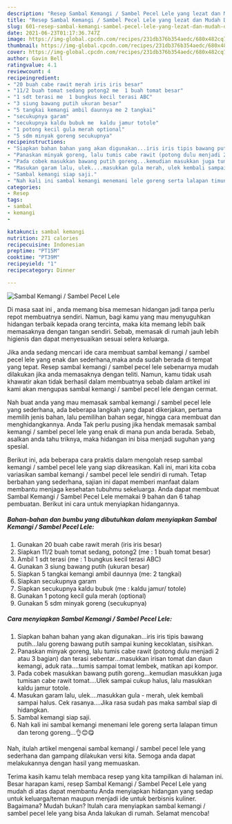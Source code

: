 ```yaml
---
description: "Resep Sambal Kemangi / Sambel Pecel Lele yang lezat dan Mudah Dibuat"
title: "Resep Sambal Kemangi / Sambel Pecel Lele yang lezat dan Mudah Dibuat"
slug: 601-resep-sambal-kemangi-sambel-pecel-lele-yang-lezat-dan-mudah-dibuat
date: 2021-06-23T01:17:36.747Z
image: https://img-global.cpcdn.com/recipes/231db376b354aedc/680x482cq70/sambal-kemangi-sambel-pecel-lele-foto-resep-utama.jpg
thumbnail: https://img-global.cpcdn.com/recipes/231db376b354aedc/680x482cq70/sambal-kemangi-sambel-pecel-lele-foto-resep-utama.jpg
cover: https://img-global.cpcdn.com/recipes/231db376b354aedc/680x482cq70/sambal-kemangi-sambel-pecel-lele-foto-resep-utama.jpg
author: Gavin Bell
ratingvalue: 4.1
reviewcount: 4
recipeingredient:
- "20 buah cabe rawit merah iris iris besar"
- "11/2 buah tomat sedang potong2 me  1 buah tomat besar"
- "1 sdt terasi me  1 bungkus kecil terasi ABC"
- "3 siung bawang putih ukuran besar"
- "5 tangkai kemangi ambil daunnya me 2 tangkai"
- "secukupnya garam"
- "secukupnya kaldu bubuk me  kaldu jamur totole"
- "1 potong kecil gula merah optional"
- "5 sdm minyak goreng secukupnya"
recipeinstructions:
- "Siapkan bahan bahan yang akan digunakan...iris iris tipis bawang putih...lalu goreng bawang putih sampai kuning kecoklatan, sisihkan."
- "Panaskan minyak goreng, lalu tumis cabe rawit (potong dulu menjadi 2 atau 3 bagian) dan terasi sebentar...masukkan irisan tomat dan daun kemangi, aduk rata....tumis sampai tomat lembek, matikan api kompor."
- "Pada cobek masukkan bawang putih goreng...kemudian masukkan juga tumisan cabe rawit tomat....Ulek sampai cukup halus, lalu masukkan kaldu jamur totole."
- "Masukan garam lalu, ulek....masukkan gula merah, ulek kembali sampai halus. Cek rasanya....Jika rasa sudah pas maka sambal siap di hidangkan."
- "Sambal kemangi siap saji."
- "Nah kali ini sambal kemangi menemani lele goreng serta lalapan timun dan terong goreng...👌😊😋"
categories:
- Resep
tags:
- sambal
- kemangi
- 

katakunci: sambal kemangi  
nutrition: 271 calories
recipecuisine: Indonesian
preptime: "PT15M"
cooktime: "PT39M"
recipeyield: "1"
recipecategory: Dinner

---
```



![Sambal Kemangi / Sambel Pecel Lele](https://img-global.cpcdn.com/recipes/231db376b354aedc/680x482cq70/sambal-kemangi-sambel-pecel-lele-foto-resep-utama.jpg)

Di masa  saat ini , anda memang bisa memesan hidangan jadi tanpa perlu repot membuatnya sendiri. Namun, bagi kamu yang mau menyuguhkan hidangan terbaik kepada orang tercinta, maka kita memang lebih baik memasaknya dengan tangan sendiri. Sebab, memasak di rumah jauh lebih higienis dan dapat menyesuaikan sesuai selera keluarga.

Jika anda sedang mencari ide cara membuat sambal kemangi / sambel pecel lele yang enak dan sederhana,maka anda sudah berada di tempat yang tepat. Resep sambal kemangi / sambel pecel lele  sebenarnya mudah dilakukan jika anda memasaknya dengan teliti. Namun, kamu tidak usah khawatir akan tidak berhasil dalam membuatnya 
sebab dalam artikel ini kami akan mengupas sambal kemangi / sambel pecel lele dengan cermat.  



Nah buat anda yang mau memasak sambal kemangi / sambel pecel lele yang sederhana, ada beberapa langkah yang dapat dikerjakan, pertama memilih jenis bahan, lalu pemilihan bahan segar, hingga cara membuat dan menghidangkannya. Anda Tak perlu pusing jika hendak memasak sambal kemangi / sambel pecel lele yang enak di mana pun anda berada. Sebab, asalkan anda  tahu triknya, maka hidangan ini bisa menjadi suguhan yang spesial.

Berikut ini, ada beberapa cara praktis  dalam mengolah resep sambal kemangi / sambel pecel lele yang siap dikreasikan. Kali ini, mari kita coba variasikan sambal kemangi / sambel pecel lele sendiri di rumah. Tetap berbahan yang sederhana, sajian ini dapat memberi manfaat dalam membantu menjaga kesehatan tubuhmu sekeluarga. Anda dapat membuat Sambal Kemangi / Sambel Pecel Lele memakai 9 bahan dan 6 tahap pembuatan. Berikut ini cara untuk menyiapkan hidangannya.

<!--inarticleads1-->

##### Bahan-bahan dan bumbu yang dibutuhkan dalam menyiapkan Sambal Kemangi / Sambel Pecel Lele:

1. Gunakan 20 buah cabe rawit merah (iris iris besar)
1. Siapkan 11/2 buah tomat sedang, potong2 (me : 1 buah tomat besar)
1. Ambil 1 sdt terasi (me : 1 bungkus kecil terasi ABC)
1. Gunakan 3 siung bawang putih (ukuran besar)
1. Siapkan 5 tangkai kemangi ambil daunnya (me: 2 tangkai)
1. Siapkan secukupnya garam
1. Siapkan secukupnya kaldu bubuk (me : kaldu jamur/ totole)
1. Gunakan 1 potong kecil gula merah (optional)
1. Gunakan 5 sdm minyak goreng (secukupnya)




<!--inarticleads2-->

##### Cara menyiapkan Sambal Kemangi / Sambel Pecel Lele:

1. Siapkan bahan bahan yang akan digunakan...iris iris tipis bawang putih...lalu goreng bawang putih sampai kuning kecoklatan, sisihkan.
1. Panaskan minyak goreng, lalu tumis cabe rawit (potong dulu menjadi 2 atau 3 bagian) dan terasi sebentar...masukkan irisan tomat dan daun kemangi, aduk rata....tumis sampai tomat lembek, matikan api kompor.
1. Pada cobek masukkan bawang putih goreng...kemudian masukkan juga tumisan cabe rawit tomat....Ulek sampai cukup halus, lalu masukkan kaldu jamur totole.
1. Masukan garam lalu, ulek....masukkan gula - merah, ulek kembali sampai halus. Cek rasanya....Jika rasa sudah pas maka sambal siap di hidangkan.
1. Sambal kemangi siap saji.
1. Nah kali ini sambal kemangi menemani lele goreng serta lalapan timun dan terong goreng...👌😊😋




Nah, itulah artikel mengenai  sambal kemangi / sambel pecel lele  yang sederhana dan gampang dilakukan versi kita. Semoga anda dapat melakukannya dengan hasil yang memuaskan. 

Terima kasih kamu telah membaca resep yang kita tampilkan di halaman ini. Besar harapan kami, resep  Sambal Kemangi / Sambel Pecel Lele yang mudah di atas dapat membantu Anda menyiapkan hidangan yang sedap untuk keluarga/teman maupun menjadi ide untuk berbisnis kuliner. Bagaimana? Mudah bukan? Itulah cara menyiapkan sambal kemangi / sambel pecel lele yang bisa Anda lakukan di rumah. Selamat mencoba!

